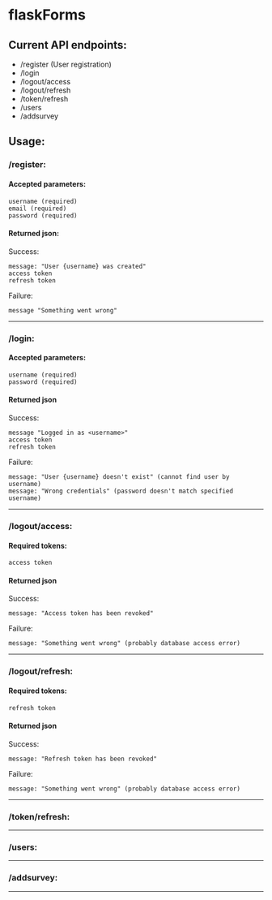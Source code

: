 # flaskForms
## Current API endpoints:

* /register (User registration)
* /login
* /logout/access
* /logout/refresh
* /token/refresh
* /users
* /addsurvey

## Usage:
### /register:

#### Accepted parameters:
    username (required)
    email (required)
    password (required)
    
#### Returned json:
Success:
   
    message: "User {username} was created"
    access token
    refresh token
  
Failure:

    message "Something went wrong"
----------------------
### /login:

#### Accepted parameters:
    username (required)
    password (required)
    
#### Returned json
Success:

    message "Logged in as <username>"
    access token
    refresh token
  
Failure:

    message: "User {username} doesn't exist" (cannot find user by username)
    message: "Wrong credentials" (password doesn't match specified username)
----------------------   
### /logout/access:
  
#### Required tokens:
    access token
    
#### Returned json
Success:

    message: "Access token has been revoked"
    
Failure:

    message: "Something went wrong" (probably database access error)
----------------------    
### /logout/refresh:
  
#### Required tokens:
    refresh token
    
#### Returned json
Success:

    message: "Refresh token has been revoked"
    
Failure:

    message: "Something went wrong" (probably database access error)
----------------------    
### /token/refresh:
----------------------
### /users:
----------------------
### /addsurvey:
----------------------
